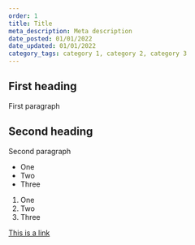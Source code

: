 ```yaml
---
order: 1
title: Title
meta_description: Meta description
date_posted: 01/01/2022
date_updated: 01/01/2022
category_tags: category 1, category 2, category 3
---
```

## First heading
First paragraph

## Second heading
Second paragraph

* One
* Two
* Three

1. One
2. Two
3. Three

[This is a link](http://example.com)
